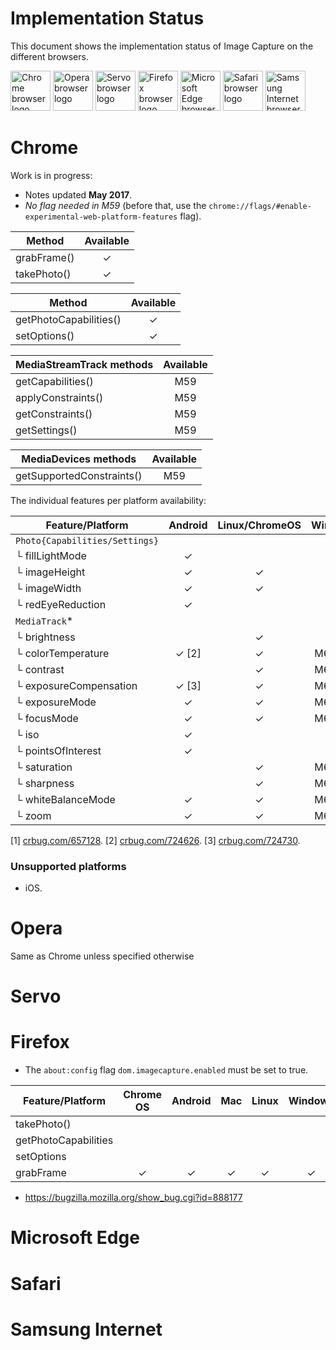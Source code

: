 # Implementation Status
This document shows the implementation status of Image Capture on the
different browsers.

<a href="#chrome"><img width=64 src="https://raw.githubusercontent.com/alrra/browser-logos/master/src/chrome/chrome_128x128.png" alt="Chrome browser logo"></a>
<a href="#opera"><img width=64 src="https://raw.githubusercontent.com/alrra/browser-logos/master/src/opera/opera_128x128.png" alt="Opera browser logo"></a>
<a href="#servo"><img width=64 src="https://raw.githubusercontent.com/alrra/browser-logos/master/src/browser.html/browser.html_128x128.png" alt="Servo browser logo"></a>
<a href="#firefox"><img width=64 src="https://raw.githubusercontent.com/alrra/browser-logos/master/src/firefox/firefox_128x128.png" alt="Firefox browser logo"></a>
<a href="#microsoft-edge"><img width=64 src="https://raw.githubusercontent.com/alrra/browser-logos/master/src/edge/edge_128x128.png" alt="Microsoft Edge browser logo"></a>
<a href="#microsoft-edge"><img width=64 src="https://raw.githubusercontent.com/alrra/browser-logos/master/src/safari/safari_128x128.png" alt="Safari browser logo"></a>
<a href="#samsung-internet"><img width=64 src="https://raw.githubusercontent.com/alrra/browser-logos/master/src/samsung-internet/samsung-internet_128x128.png" alt="Samsung Internet browser logo"></a>

# Chrome
Work is in progress:
* Notes updated **May 2017**.
* *No flag needed in M59*  (before that, use the `chrome://flags/#enable-experimental-web-platform-features` flag).

Method                    |Available|
------------------------- | :-----: |
grabFrame()               | ✓       |
takePhoto()               | ✓       |

Method                    |Available|
------------------------- | :-----: |
getPhotoCapabilities()    | ✓       |
setOptions()              | ✓       |

MediaStreamTrack methods  | Available   |
------------------------- | :---------: |
getCapabilities()         | M59 |
applyConstraints()        | M59 |
getConstraints()          | M59 |
getSettings()             | M59 |

MediaDevices methods      | Available   |
------------------------- | :---------: |
getSupportedConstraints() | M59         |

The individual features per platform availability:

Feature/Platform          | Android | Linux/ChromeOS | Windows | Mac |
------------------------- | :-----: | :------------: | :-----: | :-: |
`Photo{Capabilities/Settings}`|     |                |         |     |
└ fillLightMode           | ✓       |                |         |     |
└ imageHeight             | ✓       | ✓              | ✓       | ✓   |
└ imageWidth              | ✓       | ✓              | ✓       | ✓   |
└ redEyeReduction         | ✓       |                |         |     |
`MediaTrack`*             |         |                |         |     |
└ brightness              |         | ✓              |         |     |
└ colorTemperature        | ✓ [2]   | ✓              | M60 [1] |     |
└ contrast                |         | ✓              | M60 [1] |     |
└ exposureCompensation    | ✓ [3]   | ✓              | M60 [1] |     |
└ exposureMode            | ✓       | ✓              | M60 [1] |     |
└ focusMode               | ✓       | ✓              | M60 [1] |     |
└ iso                     | ✓       |                |         |     |
└ pointsOfInterest        | ✓       |                |         |     |
└ saturation              |         | ✓              | M60 [1] |     |
└ sharpness               |         | ✓              | M60 [1] |     |
└ whiteBalanceMode        | ✓       | ✓              | M60 [1] |     |
└ zoom                    | ✓       | ✓              | M60 [1] |     |

[1] [crbug.com/657128](https://crbug.com/657128).
[2] [crbug.com/724626](https://crbug.com/724626).
[3] [crbug.com/724730](https://crbug.com/724730).

### Unsupported platforms

* iOS.

# Opera
Same as Chrome unless specified otherwise

# Servo

# Firefox

* The `about:config` flag `dom.imagecapture.enabled` must be set to true.

Feature/Platform          | Chrome OS | Android | Mac | Linux | Windows |
------------------------- | :-------: | :-----: | :-: | :---: | :-----: |
takePhoto()               |           |         |     |       |         |
getPhotoCapabilities      |           |         |     |       |         |
setOptions                |           |         |     |       |         |
grabFrame                 | ✓         | ✓       | ✓   | ✓     | ✓       |

- https://bugzilla.mozilla.org/show_bug.cgi?id=888177

# Microsoft Edge

# Safari

# Samsung Internet
